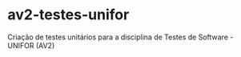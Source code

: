 # av2-testes-unifor
Criação de testes unitários para a disciplina de Testes de Software - UNIFOR (AV2)
